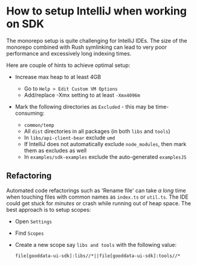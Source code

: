 # How to setup IntelliJ when working on SDK

The monorepo setup is quite challenging for IntelliJ IDEs. The size of the monorepo combined with
Rush symlinking can lead to very poor performance and excessively long indexing times.

Here are couple of hints to achieve optimal setup:

-   Increase max heap to at least 4GB

    -   Go to `Help > Edit Custom VM Options`
    -   Add/replace -Xmx setting to at least `-Xmx4096m`

-   Mark the following directories as `Excluded` - this may be time-consuming:

    -   `common/temp`
    -   All `dist` directories in all packages (in both `libs` and `tools`)
    -   In `libs/api-client-bear` exclude `umd`
    -   If IntelliJ does not automatically exclude `node_modules`, then mark them as excludes as well
    -   In `examples/sdk-examples` exclude the auto-generated `examplesJS`

## Refactoring

Automated code refactorings such as 'Rename file' can take _a long_ time when touching files with common
names as `index.ts` or `util.ts`. The IDE could get stuck for _minutes_ or crash while running out of heap space.
The best approach is to setup scopes:

-   Open `Settings`
-   Find `Scopes`
-   Create a new scope say `libs and tools` with the following value:

    `file[gooddata-ui-sdk]:libs//*||file[gooddata-ui-sdk]:tools//*`
